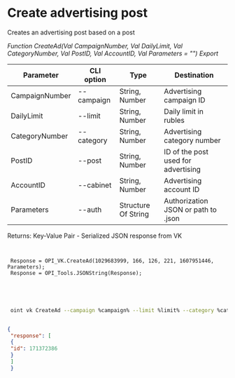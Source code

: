 ﻿---
sidebar_position: 2
---

# Create advertising post
 Creates an advertising post based on a post


*Function CreateAd(Val CampaignNumber, Val DailyLimit, Val CategoryNumber, Val PostID, Val AccountID, Val Parameters = "") Export*

 | Parameter | CLI option | Type | Destination |
 |-|-|-|-|
 | CampaignNumber | --campaign | String, Number | Advertising campaign ID |
 | DailyLimit | --limit | String, Number | Daily limit in rubles |
 | CategoryNumber | --category | String, Number | Advertising category number |
 | PostID | --post | String, Number | ID of the post used for advertising |
 | AccountID | --cabinet | String, Number | Advertising account ID |
 | Parameters | --auth | Structure Of String | Authorization JSON or path to .json |

 
 Returns: Key-Value Pair - Serialized JSON response from VK

```bsl title="Code example"
	
 
 Response = OPI_VK.CreateAd(1029683999, 166, 126, 221, 1607951446, Parameters);
 Response = OPI_Tools.JSONString(Response);
 

	
```

```sh title="CLI command example"
 
 oint vk CreateAd --campaign %campaign% --limit %limit% --category %category% --post %post% --cabinet %cabinet% --auth %auth%


```


```json title="Result"

{
 "response": [
 {
 "id": 171372386
 }
 ]
 }

```
